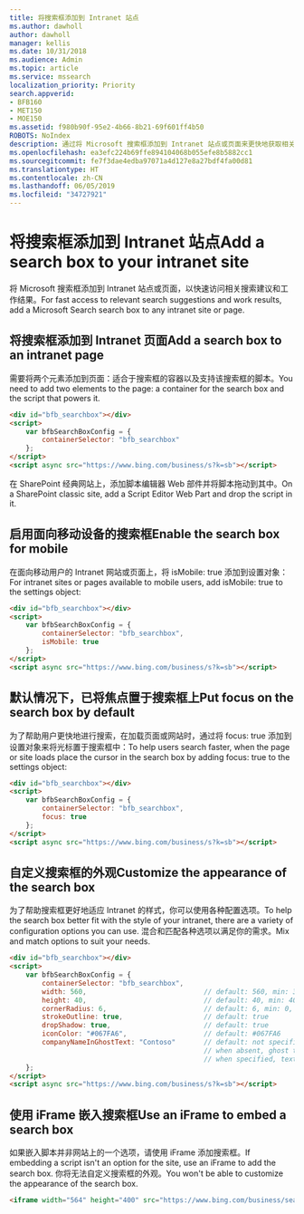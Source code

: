 ```yaml
---
title: 将搜索框添加到 Intranet 站点
ms.author: dawholl
author: dawholl
manager: kellis
ms.date: 10/31/2018
ms.audience: Admin
ms.topic: article
ms.service: mssearch
localization_priority: Priority
search.appverid:
- BFB160
- MET150
- MOE150
ms.assetid: f980b90f-95e2-4b66-8b21-69f601ff4b50
ROBOTS: NoIndex
description: 通过将 Microsoft 搜索框添加到 Intranet 站点或页面来更快地获取相关搜索建议和查找工作结果。
ms.openlocfilehash: ea3efc224b69ffe894104068b055efe8b5882cc1
ms.sourcegitcommit: fe7f3dae4edba97071a4d127e8a27bdf4fa00d81
ms.translationtype: HT
ms.contentlocale: zh-CN
ms.lasthandoff: 06/05/2019
ms.locfileid: "34727921"
---
```

# <a name="add-a-search-box-to-your-intranet-site"></a><span data-ttu-id="d2269-103">将搜索框添加到 Intranet 站点</span><span class="sxs-lookup"><span data-stu-id="d2269-103">Add a search box to your intranet site</span></span>

<span data-ttu-id="d2269-104">将 Microsoft 搜索框添加到 Intranet 站点或页面，以快速访问相关搜索建议和工作结果。</span><span class="sxs-lookup"><span data-stu-id="d2269-104">For fast access to relevant search suggestions and work results, add a Microsoft Search search box to any intranet site or page.</span></span>
  
## <a name="add-a-search-box-to-an-intranet-page"></a><span data-ttu-id="d2269-105">将搜索框添加到 Intranet 页面</span><span class="sxs-lookup"><span data-stu-id="d2269-105">Add a search box to an intranet page</span></span>

<span data-ttu-id="d2269-106">需要将两个元素添加到页面：适合于搜索框的容器以及支持该搜索框的脚本。</span><span class="sxs-lookup"><span data-stu-id="d2269-106">You need to add two elements to the page: a container for the search box and the script that powers it.</span></span>
  
```html
<div id="bfb_searchbox"></div>
<script>
    var bfbSearchBoxConfig = {
        containerSelector: "bfb_searchbox"
    };
</script>
<script async src="https://www.bing.com/business/s?k=sb"></script>
```

<span data-ttu-id="d2269-107">在 SharePoint 经典网站上，添加脚本编辑器 Web 部件并将脚本拖动到其中。</span><span class="sxs-lookup"><span data-stu-id="d2269-107">On a SharePoint classic site, add a Script Editor Web Part and drop the script in it.</span></span>
  
## <a name="enable-the-search-box-for-mobile"></a><span data-ttu-id="d2269-108">启用面向移动设备的搜索框</span><span class="sxs-lookup"><span data-stu-id="d2269-108">Enable the search box for mobile</span></span>

<span data-ttu-id="d2269-109">在面向移动用户的 Intranet 网站或页面上，将 isMobile: true 添加到设置对象：</span><span class="sxs-lookup"><span data-stu-id="d2269-109">For intranet sites or pages available to mobile users, add isMobile: true to the settings object:</span></span>
  
```html
<div id="bfb_searchbox"></div>
<script>
    var bfbSearchBoxConfig = {
        containerSelector: "bfb_searchbox", 
        isMobile: true
    };
</script>
<script async src="https://www.bing.com/business/s?k=sb"></script>
```

## <a name="put-focus-on-the-search-box-by-default"></a><span data-ttu-id="d2269-110">默认情况下，已将焦点置于搜索框上</span><span class="sxs-lookup"><span data-stu-id="d2269-110">Put focus on the search box by default</span></span>

<span data-ttu-id="d2269-111">为了帮助用户更快地进行搜索，在加载页面或网站时，通过将 focus: true 添加到设置对象来将光标置于搜索框中：</span><span class="sxs-lookup"><span data-stu-id="d2269-111">To help users search faster, when the page or site loads place the cursor in the search box by adding focus: true to the settings object:</span></span>
  
```html
<div id="bfb_searchbox"></div>
<script>
    var bfbSearchBoxConfig = {
        containerSelector: "bfb_searchbox",
        focus: true
    };
</script>
<script async src="https://www.bing.com/business/s?k=sb"></script>
```

## <a name="customize-the-appearance-of-the-search-box"></a><span data-ttu-id="d2269-112">自定义搜索框的外观</span><span class="sxs-lookup"><span data-stu-id="d2269-112">Customize the appearance of the search box</span></span> 

<span data-ttu-id="d2269-113">为了帮助搜索框更好地适应 Intranet 的样式，你可以使用各种配置选项。</span><span class="sxs-lookup"><span data-stu-id="d2269-113">To help the search box better fit with the style of your intranet, there are a variety of configuration options you can use.</span></span> <span data-ttu-id="d2269-114">混合和匹配各种选项以满足你的需求。</span><span class="sxs-lookup"><span data-stu-id="d2269-114">Mix and match options to suit your needs.</span></span>

```html
<div id="bfb_searchbox"></div>
<script>
    var bfbSearchBoxConfig = {
        containerSelector: "bfb_searchbox",
        width: 560,                             // default: 560, min: 360, max: 650
        height: 40,                             // default: 40, min: 40, max: 72
        cornerRadius: 6,                        // default: 6, min: 0, max: 25                                   
        strokeOutline: true,                    // default: true
        dropShadow: true,                       // default: true
        iconColor: "#067FA6",                   // default: #067FA6
        companyNameInGhostText: "Contoso"       // default: not specified
                                                // when absent, ghost text will be "Search work and the web"
                                                // when specified, text will be "Search the web and [Contoso]"
    };
</script>
<script async src="https://www.bing.com/business/s?k=sb"></script>
```

## <a name="use-an-iframe-to-embed-a-search-box"></a><span data-ttu-id="d2269-115">使用 iFrame 嵌入搜索框</span><span class="sxs-lookup"><span data-stu-id="d2269-115">Use an iFrame to embed a search box</span></span>

<span data-ttu-id="d2269-116">如果嵌入脚本并非网站上的一个选项，请使用 iFrame 添加搜索框。</span><span class="sxs-lookup"><span data-stu-id="d2269-116">If embedding a script isn't an option for the site, use an iFrame to add the search box.</span></span> <span data-ttu-id="d2269-117">你将无法自定义搜索框的外观。</span><span class="sxs-lookup"><span data-stu-id="d2269-117">You won't be able to customize the appearance of the search box.</span></span>
  
```html
<iframe width="564" height="400" src="https://www.bing.com/business/searchbox"></iframe>
```